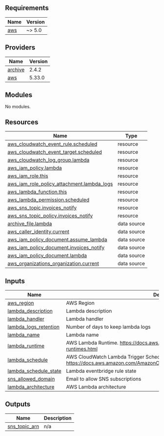 ## Requirements

| Name | Version |
|------|---------|
| <a name="requirement_aws"></a> [aws](#requirement\_aws) | ~> 5.0 |

## Providers

| Name | Version |
|------|---------|
| <a name="provider_archive"></a> [archive](#provider\_archive) | 2.4.2 |
| <a name="provider_aws"></a> [aws](#provider\_aws) | 5.33.0 |

## Modules

No modules.

## Resources

| Name | Type |
|------|------|
| [aws_cloudwatch_event_rule.scheduled](https://registry.terraform.io/providers/hashicorp/aws/latest/docs/resources/cloudwatch_event_rule) | resource |
| [aws_cloudwatch_event_target.scheduled](https://registry.terraform.io/providers/hashicorp/aws/latest/docs/resources/cloudwatch_event_target) | resource |
| [aws_cloudwatch_log_group.lambda](https://registry.terraform.io/providers/hashicorp/aws/latest/docs/resources/cloudwatch_log_group) | resource |
| [aws_iam_policy.lambda](https://registry.terraform.io/providers/hashicorp/aws/latest/docs/resources/iam_policy) | resource |
| [aws_iam_role.this](https://registry.terraform.io/providers/hashicorp/aws/latest/docs/resources/iam_role) | resource |
| [aws_iam_role_policy_attachment.lambda_logs](https://registry.terraform.io/providers/hashicorp/aws/latest/docs/resources/iam_role_policy_attachment) | resource |
| [aws_lambda_function.this](https://registry.terraform.io/providers/hashicorp/aws/latest/docs/resources/lambda_function) | resource |
| [aws_lambda_permission.scheduled](https://registry.terraform.io/providers/hashicorp/aws/latest/docs/resources/lambda_permission) | resource |
| [aws_sns_topic.invoices_notify](https://registry.terraform.io/providers/hashicorp/aws/latest/docs/resources/sns_topic) | resource |
| [aws_sns_topic_policy.invoices_notify](https://registry.terraform.io/providers/hashicorp/aws/latest/docs/resources/sns_topic_policy) | resource |
| [archive_file.lambda](https://registry.terraform.io/providers/hashicorp/archive/latest/docs/data-sources/file) | data source |
| [aws_caller_identity.current](https://registry.terraform.io/providers/hashicorp/aws/latest/docs/data-sources/caller_identity) | data source |
| [aws_iam_policy_document.assume_lambda](https://registry.terraform.io/providers/hashicorp/aws/latest/docs/data-sources/iam_policy_document) | data source |
| [aws_iam_policy_document.invoices_notify](https://registry.terraform.io/providers/hashicorp/aws/latest/docs/data-sources/iam_policy_document) | data source |
| [aws_iam_policy_document.lambda](https://registry.terraform.io/providers/hashicorp/aws/latest/docs/data-sources/iam_policy_document) | data source |
| [aws_organizations_organization.current](https://registry.terraform.io/providers/hashicorp/aws/latest/docs/data-sources/organizations_organization) | data source |

## Inputs

| Name | Description | Type | Default | Required |
|------|-------------|------|---------|:--------:|
| <a name="input_aws_region"></a> [aws\_region](#input\_aws\_region) | AWS Region | `string` | n/a | yes |
| <a name="input_lambda_description"></a> [lambda\_description](#input\_lambda\_description) | Lambda description | `string` | n/a | yes |
| <a name="input_lambda_handler"></a> [lambda\_handler](#input\_lambda\_handler) | Lambda handler | `string` | n/a | yes |
| <a name="input_lambda_logs_retention"></a> [lambda\_logs\_retention](#input\_lambda\_logs\_retention) | Number of days to keep lambda logs | `number` | n/a | yes |
| <a name="input_lambda_name"></a> [lambda\_name](#input\_lambda\_name) | Lambda name | `string` | n/a | yes |
| <a name="input_lambda_runtime"></a> [lambda\_runtime](#input\_lambda\_runtime) | AWS Lambda Runtime. https://docs.aws.amazon.com/lambda/latest/dg/lambda-runtimes.html | `string` | n/a | yes |
| <a name="input_lambda_schedule"></a> [lambda\_schedule](#input\_lambda\_schedule) | AWS CloudWatch Lambda Trigger Scheduled expressions. https://docs.aws.amazon.com/AmazonCloudWatch/latest/events/ScheduledEvents.html | `string` | n/a | yes |
| <a name="input_lambda_schedule_state"></a> [lambda\_schedule\_state](#input\_lambda\_schedule\_state) | Lambda eventbridge rule state | `string` | n/a | yes |
| <a name="input_sns_allowed_domain"></a> [sns\_allowed\_domain](#input\_sns\_allowed\_domain) | Email to allow SNS subscriptions | `string` | n/a | yes |
| <a name="input_lambda_architecture"></a> [lambda\_architecture](#input\_lambda\_architecture) | AWS Lambda architecture | `string` | `"arm64"` | no |

## Outputs

| Name | Description |
|------|-------------|
| <a name="output_sns_topic_arn"></a> [sns\_topic\_arn](#output\_sns\_topic\_arn) | n/a |
